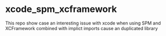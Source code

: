 # xcode_spm_xcframework
This repo show case an interesting issue with xcode when using SPM and XCFramework combined with implict imports cause an duplicated library
